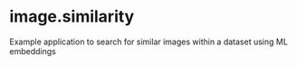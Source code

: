 # image.similarity
Example application to search for similar images within a dataset using ML embeddings
